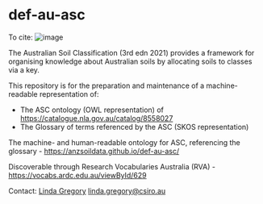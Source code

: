 # def-au-asc

To cite: ![image](https://github.com/user-attachments/assets/b7bc8f66-2f9c-4776-b50a-7577de60420e)


The Australian Soil Classification (3rd edn 2021) provides a framework for organising knowledge about Australian soils by allocating soils to classes via a key. 

This repository is for the preparation and maintenance of a machine-readable representation of:
- The ASC ontology (OWL representation) of https://catalogue.nla.gov.au/catalog/8558027
- The Glossary of terms referenced by the ASC (SKOS representation)

The machine- and human-readable ontology for ASC, referencing the glossary - https://anzsoildata.github.io/def-au-asc/

Discoverable through Research Vocabularies Australia (RVA) - https://vocabs.ardc.edu.au/viewById/629

Contact: 
[Linda Gregory](https://orcid.org/0000-0002-0693-1899)
linda.gregory@csiro.au 
